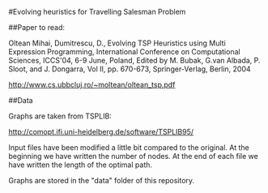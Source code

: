 #Evolving heuristics for Travelling Salesman Problem

##Paper to read:

Oltean Mihai, Dumitrescu, D., Evolving TSP Heuristics using Multi Expression Programming, International Conference on Computational Sciences, ICCS'04, 6-9 June, Poland, Edited by M. Bubak, G.van Albada, P. Sloot, and J. Dongarra, Vol II, pp. 670-673, Springer-Verlag, Berlin, 2004

http://www.cs.ubbcluj.ro/~moltean/oltean_tsp.pdf

##Data

Graphs are taken from TSPLIB: 

http://comopt.ifi.uni-heidelberg.de/software/TSPLIB95/

Input files have been modified a little bit compared to the original.
At the beginning we have written the number of nodes.
At the end of each file we have written the length of the optimal path.

Graphs are stored in the "data" folder of this repository.